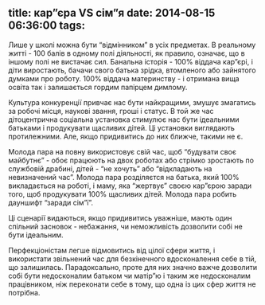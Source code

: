 title: кар”єра VS сім”я
date: 2014-08-15 06:36:00
tags:
---
Лише у школі можна бути “відмінником” в усіх предметах. В реальному житті - 100 балів в одному полі діяльності, як правило, означає, що в іншому полі не вистачає сил. Банальна історія - 100% віддача кар”єрі, і діти виростають, бачачи свого батька зрідка, втомленого або зайнятого думками про роботу. 100% віддача материнству - і отримана вища освіта так і залишається гордим папірцем димлому.

Культура конкуренції привчає нас бути найкращими, змушує змагатись за робочі місця, наукові звання, гроші і статус. В той же час дітоцентрична соціальна установка стимулює нас бути ідеальними батьками і продукувати щасливих дітей. Ці установки виглядають протилежними. Але, якщо придивитись до них ближче, такими не є.

Молода пара на повну використовує свій час, щоб “будувати своє майбутнє” - обоє працюють на двох роботах або стрімко зростають по службовій драбині, дітей - “не хочуть” або “відкладають на невизначений час”.
Молода пара розділяєтся на батька, який 100% викладається на роботі, і маму, яка “жертвує” своєю кар”єрою заради того, щоб продукувати 100% щасливих дітей.
Молода пара робить дауншифт “заради сім”ї”.

Ці сценарії видаються, якщо придивитись уважніше, мають один спільний засновок - небажання, чи неможливість дозволити собі не бути ідеальним.

Перфекціоністам легше відмовитись від цілої сфери життя, і використати звільнений час для безкінечного вдосконалення себе в тій, що залишилась. Парадоксально, проте для них значно важче дозволити собі бути недосконалим батьком чи матір”ю і таким же недосконалим працівником, ніж  переконати себе в тому, що одна із цих сфер життя не потрібна.
